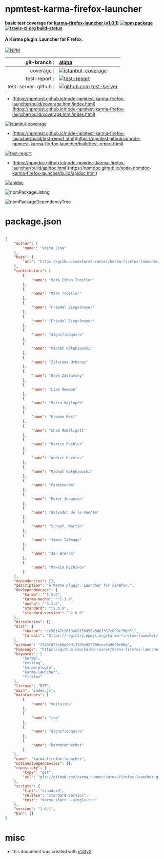 # npmtest-karma-firefox-launcher

#### basic test coverage for  [karma-firefox-launcher (v1.0.1)](https://github.com/karma-runner/karma-firefox-launcher#readme)  [![npm package](https://img.shields.io/npm/v/npmtest-karma-firefox-launcher.svg?style=flat-square)](https://www.npmjs.org/package/npmtest-karma-firefox-launcher) [![travis-ci.org build-status](https://api.travis-ci.org/npmtest/node-npmtest-karma-firefox-launcher.svg)](https://travis-ci.org/npmtest/node-npmtest-karma-firefox-launcher)

#### A Karma plugin. Launcher for Firefox.

[![NPM](https://nodei.co/npm/karma-firefox-launcher.png?downloads=true&downloadRank=true&stars=true)](https://www.npmjs.com/package/karma-firefox-launcher)

| git-branch : | [alpha](https://github.com/npmtest/node-npmtest-karma-firefox-launcher/tree/alpha)|
|--:|:--|
| coverage : | [![istanbul-coverage](https://npmtest.github.io/node-npmtest-karma-firefox-launcher/build/coverage.badge.svg)](https://npmtest.github.io/node-npmtest-karma-firefox-launcher/build/coverage.html/index.html)|
| test-report : | [![test-report](https://npmtest.github.io/node-npmtest-karma-firefox-launcher/build/test-report.badge.svg)](https://npmtest.github.io/node-npmtest-karma-firefox-launcher/build/test-report.html)|
| test-server-github : | [![github.com test-server](https://npmtest.github.io/node-npmtest-karma-firefox-launcher/GitHub-Mark-32px.png)](https://npmtest.github.io/node-npmtest-karma-firefox-launcher/build/app/index.html) | | build-artifacts : | [![build-artifacts](https://npmtest.github.io/node-npmtest-karma-firefox-launcher/glyphicons_144_folder_open.png)](https://github.com/npmtest/node-npmtest-karma-firefox-launcher/tree/gh-pages/build)|

- [https://npmtest.github.io/node-npmtest-karma-firefox-launcher/build/coverage.html/index.html](https://npmtest.github.io/node-npmtest-karma-firefox-launcher/build/coverage.html/index.html)

[![istanbul-coverage](https://npmtest.github.io/node-npmtest-karma-firefox-launcher/build/screenCapture.buildCi.browser.%252Ftmp%252Fbuild%252Fcoverage.lib.html.png)](https://npmtest.github.io/node-npmtest-karma-firefox-launcher/build/coverage.html/index.html)

- [https://npmtest.github.io/node-npmtest-karma-firefox-launcher/build/test-report.html](https://npmtest.github.io/node-npmtest-karma-firefox-launcher/build/test-report.html)

[![test-report](https://npmtest.github.io/node-npmtest-karma-firefox-launcher/build/screenCapture.buildCi.browser.%252Ftmp%252Fbuild%252Ftest-report.html.png)](https://npmtest.github.io/node-npmtest-karma-firefox-launcher/build/test-report.html)

- [https://npmdoc.github.io/node-npmdoc-karma-firefox-launcher/build/apidoc.html](https://npmdoc.github.io/node-npmdoc-karma-firefox-launcher/build/apidoc.html)

[![apidoc](https://npmdoc.github.io/node-npmdoc-karma-firefox-launcher/build/screenCapture.buildCi.browser.%252Ftmp%252Fbuild%252Fapidoc.html.png)](https://npmdoc.github.io/node-npmdoc-karma-firefox-launcher/build/apidoc.html)

![npmPackageListing](https://npmtest.github.io/node-npmtest-karma-firefox-launcher/build/screenCapture.npmPackageListing.svg)

![npmPackageDependencyTree](https://npmtest.github.io/node-npmtest-karma-firefox-launcher/build/screenCapture.npmPackageDependencyTree.svg)



# package.json

```json

{
    "author": {
        "name": "Vojta Jina"
    },
    "bugs": {
        "url": "https://github.com/karma-runner/karma-firefox-launcher/issues"
    },
    "contributors": [
        {
            "name": "Mark Ethan Trostler"
        },
        {
            "name": "Mark Trostler"
        },
        {
            "name": "Friedel Ziegelmayer"
        },
        {
            "name": "Friedel Ziegelmayer"
        },
        {
            "name": "dignifiedquire"
        },
        {
            "name": "Michał Gołębiowski"
        },
        {
            "name": "Žilvinas Urbonas"
        },
        {
            "name": "Alex Zaslavsky"
        },
        {
            "name": "Liam Newman"
        },
        {
            "name": "Mario Vejlupek"
        },
        {
            "name": "Erwann Mest"
        },
        {
            "name": "Chad McElligott"
        },
        {
            "name": "Martin Fochler"
        },
        {
            "name": "Andrei Khveras"
        },
        {
            "name": "Michał Gołębiowski"
        },
        {
            "name": "Parashuram"
        },
        {
            "name": "Peter Johanson"
        },
        {
            "name": "Salvador de la Puente"
        },
        {
            "name": "Schaaf, Martin"
        },
        {
            "name": "James Talmage"
        },
        {
            "name": "Jan Brecka"
        },
        {
            "name": "Maksim Ryzhikov"
        }
    ],
    "dependencies": {},
    "description": "A Karma plugin. Launcher for Firefox.",
    "devDependencies": {
        "karma": "^1.5.0",
        "karma-mocha": "^1.3.0",
        "mocha": "^3.2.0",
        "standard": "^9.0.0",
        "standard-version": "^4.0.0"
    },
    "directories": {},
    "dist": {
        "shasum": "ce58f47c2013a88156d55a5d61337c099cf5bb51",
        "tarball": "https://registry.npmjs.org/karma-firefox-launcher/-/karma-firefox-launcher-1.0.1.tgz"
    },
    "gitHead": "2143fd22cb8a90d13309e022786eea6a9090c00a",
    "homepage": "https://github.com/karma-runner/karma-firefox-launcher#readme",
    "keywords": [
        "karma",
        "testing",
        "karma-plugin",
        "karma-launcher",
        "firefox"
    ],
    "license": "MIT",
    "main": "index.js",
    "maintainers": [
        {
            "name": "vojtajina"
        },
        {
            "name": "zzo"
        },
        {
            "name": "dignifiedquire"
        },
        {
            "name": "karmarunnerbot"
        }
    ],
    "name": "karma-firefox-launcher",
    "optionalDependencies": {},
    "repository": {
        "type": "git",
        "url": "git://github.com/karma-runner/karma-firefox-launcher.git"
    },
    "scripts": {
        "lint": "standard",
        "release": "standard-version",
        "test": "karma start --single-run"
    },
    "version": "1.0.1",
    "bin": {}
}
```



# misc
- this document was created with [utility2](https://github.com/kaizhu256/node-utility2)
